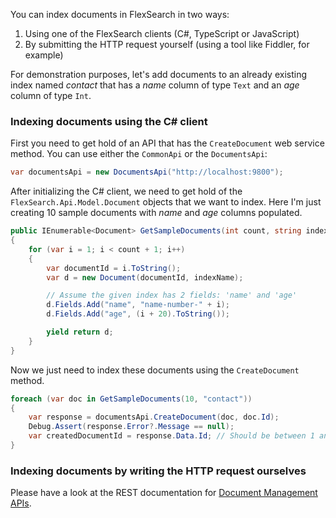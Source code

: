 You can index documents in FlexSearch in two ways:

1. Using one of the FlexSearch clients (C#, TypeScript or JavaScript)
2. By submitting the HTTP request yourself (using a tool like Fiddler, for example)

For demonstration purposes, let's add documents to an already existing index named *contact* that has a *name* column of type `Text` and an *age* column of type `Int`.

### Indexing documents using the C# client

First you need to get hold of an API that has the `CreateDocument` web service method. You can use either the `CommonApi` or the `DocumentsApi`:

```csharp
var documentsApi = new DocumentsApi("http://localhost:9800");
```

After initializing the C# client, we need to get hold of the `FlexSearch.Api.Model.Document` objects that we want to index. Here I'm just creating 10 sample documents with *name* and *age* columns populated.

```csharp
public IEnumerable<Document> GetSampleDocuments(int count, string indexName)
{
    for (var i = 1; i < count + 1; i++)
    {
        var documentId = i.ToString();
        var d = new Document(documentId, indexName);

        // Assume the given index has 2 fields: 'name' and 'age'
        d.Fields.Add("name", "name-number-" + i);
        d.Fields.Add("age", (i + 20).ToString());

        yield return d;
    }
}
```

Now we just need to index these documents using the `CreateDocument` method.

```csharp
foreach (var doc in GetSampleDocuments(10, "contact"))
{
    var response = documentsApi.CreateDocument(doc, doc.Id);
    Debug.Assert(response.Error?.Message == null);
    var createdDocumentId = response.Data.Id; // Should be between 1 and 10
}
```

### Indexing documents by writing the HTTP request ourselves

Please have a look at the REST documentation for [Document Management APIs].

[Document Management APIs]: https://flexsearch.net/docs/rest/examples/documents.html